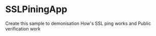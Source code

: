 # SSLPiningApp
Create this sample to demonisation How's SSL ping works and Public verification work
